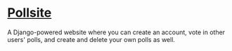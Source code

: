 [Pollsite](https://jumichael.pythonanywhere.com/)
========

A Django-powered website where you can create an account, vote in other users' polls, and create and delete your own polls as well.
